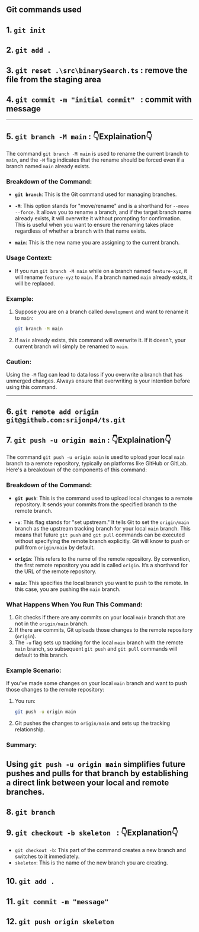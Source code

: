 ## Git commands used

## 1. `git init`

## 2. `git add .`

## 3. `git reset .\src\binarySearch.ts` : remove the file from the staging area

## 4. `git commit -m "initial commit" ` : commit with message

---

## 5. `git branch -M main` : 👇Explaination👇

The command `git branch -M main` is used to rename the current branch to `main`, and the `-M` flag indicates that the rename should be forced even if a branch named `main` already exists.

### Breakdown of the Command:

- **`git branch`**: This is the Git command used for managing branches.
- **`-M`**: This option stands for "move/rename" and is a shorthand for `--move --force`. It allows you to rename a branch, and if the target branch name already exists, it will overwrite it without prompting for confirmation. This is useful when you want to ensure the renaming takes place regardless of whether a branch with that name exists.

- **`main`**: This is the new name you are assigning to the current branch.

### Usage Context:

- If you run `git branch -M main` while on a branch named `feature-xyz`, it will rename `feature-xyz` to `main`. If a branch named `main` already exists, it will be replaced.

### Example:

1. Suppose you are on a branch called `development` and want to rename it to `main`:

   ```bash
   git branch -M main
   ```

2. If `main` already exists, this command will overwrite it. If it doesn't, your current branch will simply be renamed to `main`.

### Caution:

Using the `-M` flag can lead to data loss if you overwrite a branch that has unmerged changes. Always ensure that overwriting is your intention before using this command.

---

## 6. `git remote add origin git@github.com:srijonp4/ts.git`

## 7. `git push -u origin main` : 👇Explaination👇

The command `git push -u origin main` is used to upload your local `main` branch to a remote repository, typically on platforms like GitHub or GitLab. Here's a breakdown of the components of this command:

### Breakdown of the Command:

- **`git push`**: This is the command used to upload local changes to a remote repository. It sends your commits from the specified branch to the remote branch.

- **`-u`**: This flag stands for "set upstream." It tells Git to set the `origin/main` branch as the upstream tracking branch for your local `main` branch. This means that future `git push` and `git pull` commands can be executed without specifying the remote branch explicitly. Git will know to push or pull from `origin/main` by default.

- **`origin`**: This refers to the name of the remote repository. By convention, the first remote repository you add is called `origin`. It’s a shorthand for the URL of the remote repository.

- **`main`**: This specifies the local branch you want to push to the remote. In this case, you are pushing the `main` branch.

### What Happens When You Run This Command:

1. Git checks if there are any commits on your local `main` branch that are not in the `origin/main` branch.
2. If there are commits, Git uploads those changes to the remote repository (`origin`).
3. The `-u` flag sets up tracking for the local `main` branch with the remote `main` branch, so subsequent `git push` and `git pull` commands will default to this branch.

### Example Scenario:

If you've made some changes on your local `main` branch and want to push those changes to the remote repository:

1. You run:
   ```bash
   git push -u origin main
   ```
2. Git pushes the changes to `origin/main` and sets up the tracking relationship.

### Summary:

## Using `git push -u origin main` simplifies future pushes and pulls for that branch by establishing a direct link between your local and remote branches.

## 8. `git branch`

## 9. `git checkout -b skeleton ` : 👇Explanation👇

- `git checkout -b`: This part of the command creates a new branch and switches to it immediately.
- `skeleton`: This is the name of the new branch you are creating.

## 10. `git add .`

## 11. `git commit -m "message"`

## 12. `git push origin skeleton`
